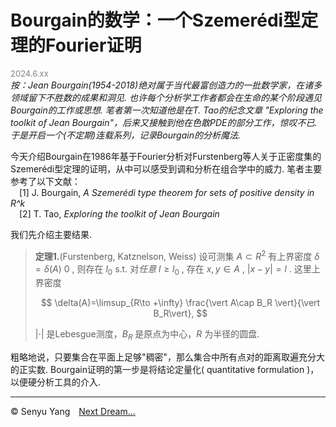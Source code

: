 <style>
.bjimg{
  position: fixed;
  top: 0;
  left: 0;
  width:100%;
height:100%;
min-width: 1000px;
z-index:-10;
zoom: 1;
  background-image: url();
  background-repeat: no-repeat;
  background-size: contain;
  background-position: center 0;
  opacity: 0.3;
  }
</style>
<head>
<script src="https://cdn.mathjax.org/mathjax/latest/MathJax.js?config=TeX-AMS-MML_HTMLorMML" type="text/javascript"></script>
    <script type="text/x-mathjax-config">
        MathJax.Hub.Config({
            tex2jax: {
            skipTags: ['script', 'noscript', 'style', 'textarea', 'pre'],
            inlineMath: [['$','$']]
            }
        });
    </script>
</head>
<div class="bjimg"></div>

# Bourgain的数学：一个Szemerédi型定理的Fourier证明

<font size="2" color="grey">2024.6.xx</font><br/>
*按：Jean Bourgain(1954-2018)绝对属于当代最富创造力的一批数学家，在诸多领域留下不胜数的成果和洞见. 也许每个分析学工作者都会在生命的某个阶段遇见Bourgain的工作或思想. 笔者第一次知道他是在T. Tao的纪念文章 "Exploring the toolkit of Jean Bourgain"，后来又接触到他在色散PDE的部分工作，惊叹不已. 于是开启一个(不定期)连载系列，记录Bourgain的分析魔法.*<br/>

今天介绍Bourgain在1986年基于Fourier分析对Furstenberg等人关于正密度集的Szemerédi型定理的证明，从中可以感受到调和分析在组合学中的威力. 笔者主要参考了以下文献：<br>
&emsp;[1] J.  Bourgain, *A Szemerédi type theorem for sets of positive density in R^k* <br>
&emsp;[2] T. Tao, *Exploring the toolkit of Jean Bourgain*<br/>

我们先介绍主要结果. 

>**定理1.**(Furstenberg, Katznelson, Weiss) 设可测集 $A\subset R^2$ 有上界密度 $\delta=\delta(A)\>0$ , 则存在 $l_0$ s.t. 对*任意* $l\geq l_0$ , 存在 $x,y\in A$ , $\vert x-y\vert =l$ . 这里上界密度
>
>$$
\delta(A)=\limsup_{R\to +\infty} \frac{\vert A\cap B_R \vert}{\vert B_R\vert}, 
$$
>
>$\vert \cdot\vert$ 是Lebesgue测度，$B_R$ 是原点为中心，$R$ 为半径的圆盘.

粗略地说，只要集合在平面上足够"稠密"，那么集合中所有点对的距离取遍充分大的正实数. Bourgain证明的第一步是将结论定量化( quantitative formulation )，以便硬分析工具的介入. 

<hr style="height:1px">

&copy; Senyu Yang&emsp;<a href="." target="_self" >Next Dream...</a>
